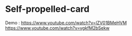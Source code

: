 # Self-propelled-card
Demo : https://www.youtube.com/watch?v=lZV01BMeHVM
<br>https://www.youtube.com/watch?v=vgkfM2bSekw

